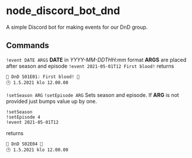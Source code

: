 # node_discord_bot_dnd

A simple Discord bot for making events for our DnD group.

## Commands

`!event DATE ARGS`
**DATE** in _YYYY-MM-DDTHH:mm_ format
**ARGS** are placed after season and episode
`!event 2021-05-01T12 First blood!` returns

```
🎲 DnD S01E01: First blood! 🎲
🕒 1.5.2021 klo 12.00.00
```

`!setSeason ARG`
`!setEpisode ARG`
Sets season and episode. If **ARG** is not provided just bumps value up by one.

```
!setSeason
!setEpisode 4
!event 2021-05-01T12
```

returns

```
🎲 DnD S02E04 🎲
🕒 1.5.2021 klo 12.00.00
```
